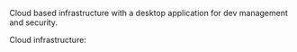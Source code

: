 Cloud based infrastructure with a desktop application for dev management and security.

Cloud infrastructure: